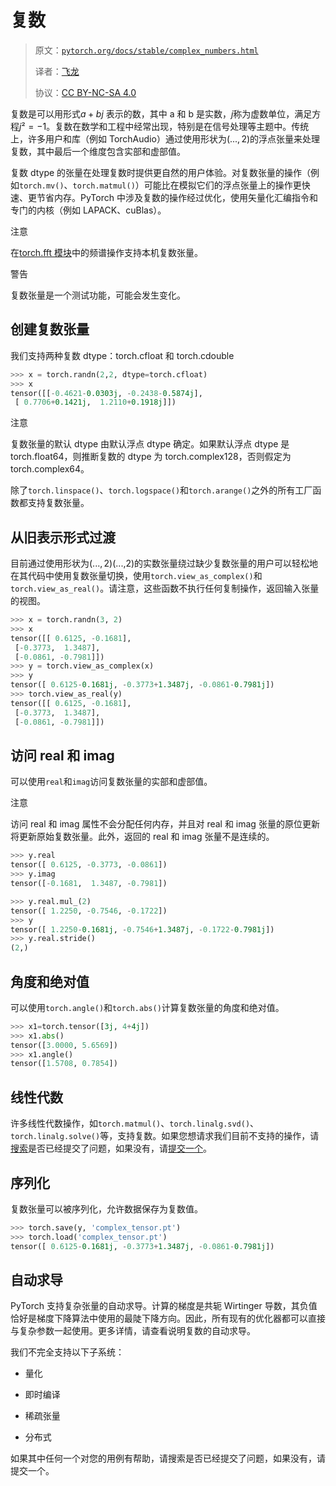 # 复数

> 原文：[`pytorch.org/docs/stable/complex_numbers.html`](https://pytorch.org/docs/stable/complex_numbers.html)
>
> 译者：[飞龙](https://github.com/wizardforcel)
>
> 协议：[CC BY-NC-SA 4.0](http://creativecommons.org/licenses/by-nc-sa/4.0/)

复数是可以用形式$a + bj$ 表示的数，其中 a 和 b 是实数，*j*称为虚数单位，满足方程$j² = -1$。复数在数学和工程中经常出现，特别是在信号处理等主题中。传统上，许多用户和库（例如 TorchAudio）通过使用形状为$(..., 2)$的浮点张量来处理复数，其中最后一个维度包含实部和虚部值。

复数 dtype 的张量在处理复数时提供更自然的用户体验。对复数张量的操作（例如`torch.mv()`、`torch.matmul()`）可能比在模拟它们的浮点张量上的操作更快速、更节省内存。PyTorch 中涉及复数的操作经过优化，使用矢量化汇编指令和专门的内核（例如 LAPACK、cuBlas）。

注意

在[torch.fft 模块](https://pytorch.org/docs/stable/fft.html#torch-fft)中的频谱操作支持本机复数张量。

警告

复数张量是一个测试功能，可能会发生变化。

## 创建复数张量

我们支持两种复数 dtype：torch.cfloat 和 torch.cdouble

```py
>>> x = torch.randn(2,2, dtype=torch.cfloat)
>>> x
tensor([[-0.4621-0.0303j, -0.2438-0.5874j],
 [ 0.7706+0.1421j,  1.2110+0.1918j]]) 
```

注意

复数张量的默认 dtype 由默认浮点 dtype 确定。如果默认浮点 dtype 是 torch.float64，则推断复数的 dtype 为 torch.complex128，否则假定为 torch.complex64。

除了`torch.linspace()`、`torch.logspace()`和`torch.arange()`之外的所有工厂函数都支持复数张量。

## 从旧表示形式过渡

目前通过使用形状为$(..., 2)$(...,2)的实数张量绕过缺少复数张量的用户可以轻松地在其代码中使用复数张量切换，使用`torch.view_as_complex()`和`torch.view_as_real()`。请注意，这些函数不执行任何复制操作，返回输入张量的视图。

```py
>>> x = torch.randn(3, 2)
>>> x
tensor([[ 0.6125, -0.1681],
 [-0.3773,  1.3487],
 [-0.0861, -0.7981]])
>>> y = torch.view_as_complex(x)
>>> y
tensor([ 0.6125-0.1681j, -0.3773+1.3487j, -0.0861-0.7981j])
>>> torch.view_as_real(y)
tensor([[ 0.6125, -0.1681],
 [-0.3773,  1.3487],
 [-0.0861, -0.7981]]) 
```

## 访问 real 和 imag

可以使用`real`和`imag`访问复数张量的实部和虚部值。

注意

访问 real 和 imag 属性不会分配任何内存，并且对 real 和 imag 张量的原位更新将更新原始复数张量。此外，返回的 real 和 imag 张量不是连续的。

```py
>>> y.real
tensor([ 0.6125, -0.3773, -0.0861])
>>> y.imag
tensor([-0.1681,  1.3487, -0.7981])

>>> y.real.mul_(2)
tensor([ 1.2250, -0.7546, -0.1722])
>>> y
tensor([ 1.2250-0.1681j, -0.7546+1.3487j, -0.1722-0.7981j])
>>> y.real.stride()
(2,) 
```

## 角度和绝对值

可以使用`torch.angle()`和`torch.abs()`计算复数张量的角度和绝对值。

```py
>>> x1=torch.tensor([3j, 4+4j])
>>> x1.abs()
tensor([3.0000, 5.6569])
>>> x1.angle()
tensor([1.5708, 0.7854]) 
```

## 线性代数

许多线性代数操作，如`torch.matmul()`、`torch.linalg.svd()`、`torch.linalg.solve()`等，支持复数。如果您想请求我们目前不支持的操作，请[搜索](https://github.com/pytorch/pytorch/issues?q=is%3Aissue+is%3Aopen+complex)是否已经提交了问题，如果没有，请[提交一个](https://github.com/pytorch/pytorch/issues/new/choose)。

## 序列化

复数张量可以被序列化，允许数据保存为复数值。

```py
>>> torch.save(y, 'complex_tensor.pt')
>>> torch.load('complex_tensor.pt')
tensor([ 0.6125-0.1681j, -0.3773+1.3487j, -0.0861-0.7981j]) 
```

## 自动求导

PyTorch 支持复杂张量的自动求导。计算的梯度是共轭 Wirtinger 导数，其负值恰好是梯度下降算法中使用的最陡下降方向。因此，所有现有的优化器都可以直接与复杂参数一起使用。更多详情，请查看说明复数的自动求导。

我们不完全支持以下子系统：

+   量化

+   即时编译

+   稀疏张量

+   分布式

如果其中任何一个对您的用例有帮助，请搜索是否已经提交了问题，如果没有，请提交一个。
